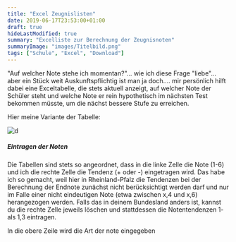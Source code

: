 ```yaml
---
title: "Excel Zeugnislisten"
date: 2019-06-17T23:53:00+01:00
draft: true
hideLastModified: true
summary: "Excelliste zur Berechnung der Zeugnisnoten"
summaryImage: "images/Titelbild.png"
tags: ["Schule", "Excel", "Download"]
---
```


"Auf welcher Note stehe ich momentan?"... wie ich diese Frage "liebe"... aber ein Stück weit Auskunftspflichtig ist man ja doch.... mir persönlich hilft dabei eine Exceltabelle, die stets aktuell anzeigt, auf welcher Note der Schüler steht und welche Note er rein hypothetisch im nächsten Test bekommen müsste, um die nächst bessere Stufe zu erreichen. 

Hier meine Variante der Tabelle:

![d](images/Übersicht.png)

##### Eintragen der Noten

Die Tabellen sind stets so angeordnet, dass in die linke Zelle die Note (1-6) und ich die rechte Zelle die Tendenz (+ oder -) eingetragen wird. Das habe ich so gemacht, weil hier in Rheinland-Pfalz die Tendenzen bei der Berechnung der Endnote zunächst nicht berücksichtigt werden darf und nur im Falle einer nicht eindeutigen Note (etwa zwischen x,4 und x,6) herangezogen werden. Falls das in deinem Bundesland anders ist, kannst du die rechte Zelle jeweils löschen und stattdessen die Notentendenzen 1- als 1,3 eintragen.

In die obere Zeile wird die Art der note eingegeben
